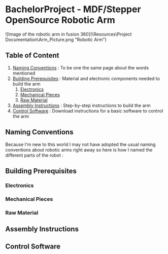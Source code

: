 # BachelorProject - MDF/Stepper OpenSource Robotic Arm

![Image of the robotic arm in fusion 360](\Resources\Project Documentation\Arm_Picture.png "Robotic Arm")

## Table of Content

1. [Naming Conventions](#naming-conventions) : To be one the same page about the words mentioned
2. [Building Prerequisites](#building-prerequisites) : Material and electronic components needed to build the arm
   1. [Electronics](#electronics)
   2. [Mechanical Pieces](#mechanical-pieces)
   3. [Raw Material](#raw-material)
3. [Assembly Instructions](#assembly-instructions) : Step-by-step instructions to build the arm
4. [Control Software](#control-software) : Download instructions for a basic software to control the arm

## Naming Conventions
Because I'm new to this world I may not have adopted the usual naming conventions about robotic
arms right away so here is how I named the different parts of the robot :



## Building Prerequisites

### Electronics


### Mechanical Pieces


### Raw Material

## Assembly Instructions

## Control Software